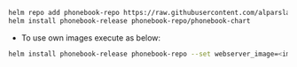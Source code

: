 ```bash
helm repo add phonebook-repo https://raw.githubusercontent.com/alparslanu6347/phonebook-chart-repo/main
helm install phonebook-release phonebook-repo/phonebook-chart
```
- To use own images execute as below:

```bash
helm install phonebook-release phonebook-repo --set webserver_image=<image-name> --set resultserver_image=<image-name>
```